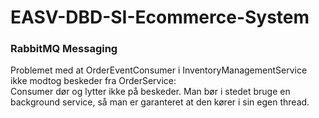 # EASV-DBD-SI-Ecommerce-System

### RabbitMQ Messaging
Problemet med at OrderEventConsumer i InventoryManagementService ikke modtog beskeder fra OrderService:  
Consumer dør og lytter ikke på beskeder. 
Man bør i stedet bruge en background service, 
så man er garanteret at den kører i sin egen thread.


